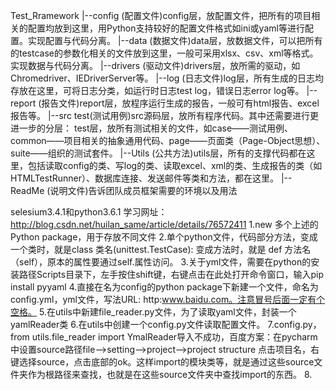 Test_Rramework
    |--config (配置文件)config层，放配置文件，把所有的项目相关的配置均放到这里，用Python支持较好的配置文件格式如ini或yaml等进行配置。实现配置与代码分离。
    |--data   (数据文件)data层，放数据文件，可以把所有的testcase的参数化相关的文件放到这里，一般可采用xlsx、csv、xml等格式。实现数据与代码分离。
    |--drivers (驱动文件)drivers层，放所需的驱动，如Chromedriver、IEDriverServer等。
    |--log     (日志文件)log层，所有生成的日志均存放在这里，可将日志分类，如运行时日志test log，错误日志error log等。
    |--report  (报告文件)report层，放程序运行生成的报告，一般可有html报告、excel报告等。
    |--src test(测试用例)src源码层，放所有程序代码。其中还需要进行更进一步的分层：
        test层，放所有测试相关的文件，如case——测试用例、common——项目相关的抽象通用代码、page——页面类（Page-Object思想）、suite——组织的测试套件。
    |--Utils   (公共方法)utils层，所有的支撑代码都在这里，包括读取config的类、写log的类、读取excel、xml的类、生成报告的类（如HTMLTestRunner）、数据库连接、发送邮件等类和方法，都在这里。
    |--ReadMe  (说明文件)告诉团队成员框架需要的环境以及用法

selesium3.4.1和python3.6.1
学习网址：http://blog.csdn.net/huilan_same/article/details/76572411
1.new 多个上述的Python package，用于存放不同文件
2.单个python文件，代码部分方法，变成一个类时，就是class 类名(unittest.TestCase):
变成方法时，就是 def 方法名（self），原本的属性要通过self.属性访问。
3.关于yml文件，需要在python的安装路径Scripts目录下，左手按住shift键，右键点击在此处打开命令窗口，输入pip install pyyaml
4.直接在名为config的python package下新建一个文件，命名为config.yml，yml文件，写法URL: http:www.baidu.com。注意冒号后面一定有个空格。
5.在utils中新建file_reader.py文件，为了读取yaml文件，封装一个yamlReader类
6.在utils中创建一个config.py文件读取配置文件。
7.config.py，from utils.file_reader import YmalReader导入不成功，百度方案：在pycharm中设置source路径file–>setting–>project–>project structure
点击项目名，右键选择source，点击底部的ok。这样import的模块类等，就是通过这些source文件夹作为根路径来查找，也就是在这些source文件夹中查找import的东西。
8.




